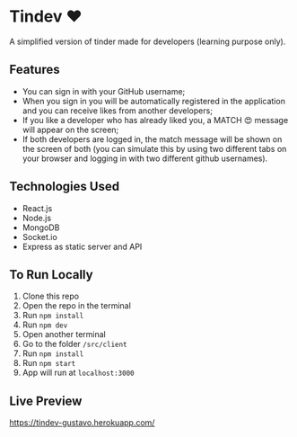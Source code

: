# Tindev :heart:

A simplified version of tinder made for developers (learning purpose only).

## Features

- You can sign in with your GitHub username;
- When you sign in you will be automatically registered in the application and you can receive likes from another developers;
- If you like a developer who has already liked you, a MATCH :heart_eyes: message will appear on the screen;
- If both developers are logged in, the match message will be shown on the screen of both (you can simulate this by using two different tabs on your browser and logging in with two different github usernames).

## Technologies Used

- React.js
- Node.js
- MongoDB
- Socket.io
- Express as static server and API

## To Run Locally

1. Clone this repo
2. Open the repo in the terminal
3. Run `npm install`
4. Run `npm dev`
5. Open another terminal
6. Go to the folder `/src/client`
7. Run `npm install`
8. Run `npm start`
9. App will run at `localhost:3000`

## Live Preview

https://tindev-gustavo.herokuapp.com/
